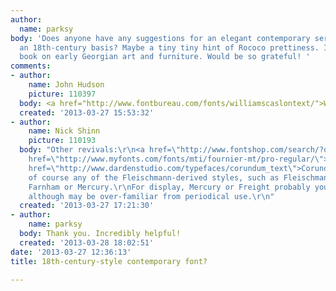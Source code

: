 ```yaml
---
author:
  name: parksy
body: 'Does anyone have any suggestions for an elegant contemporary serif font with
  an 18th-century basis? Maybe a tiny tiny hint of Rococo prettiness. It''s for a
  book on early Georgian art and furniture. Would be so grateful! '
comments:
- author:
    name: John Hudson
    picture: 110397
  body: <a href="http://www.fontbureau.com/fonts/williamscaslontext/">Williams Caslon</a>
  created: '2013-03-27 15:53:32'
- author:
    name: Nick Shinn
    picture: 110193
  body: "Other revivals:\r\n<a href=\"http://www.fontshop.com/search/?q=cochin\">Cochin</a>\r\n<a
    href=\"http://www.myfonts.com/fonts/mti/fournier-mt/pro-regular/\">Fournier</a>\r\n\r\nFournier-inspired:\r\n<a
    href=\"http://www.dardenstudio.com/typefaces/corundum_text\">Corundum</a>\r\n\r\nAnd
    of course any of the Fleischmann-derived styles, such as Fleischmann, Freight,
    Farnham or Mercury.\r\nFor display, Mercury or Freight probably your best bet,
    although may be over-familiar from periodical use.\r\n"
  created: '2013-03-27 17:21:30'
- author:
    name: parksy
  body: Thank you. Incredibly helpful!
  created: '2013-03-28 18:02:51'
date: '2013-03-27 12:36:13'
title: 18th-century-style contemporary font?

---
```

